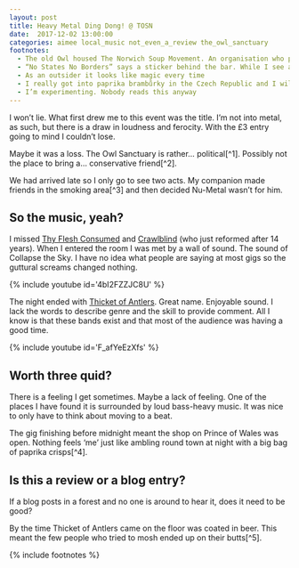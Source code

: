 ```yaml
---
layout: post
title: Heavy Metal Ding Dong! @ TOSN
date:  2017-12-02 13:00:00
categories: aimee local_music not_even_a_review the_owl_sanctuary
footnotes:
  - The old Owl housed The Norwich Soup Movement. An organisation who provide hot meals and sandwiches to those in need. Can’t get more direct action than that
  - “No States No Borders” says a sticker behind the bar. While I see a FCK NZI sign and feel comfortable as someone who sees nazis as a potential threat; I forget that other people worry they are going to get punched for voting tory
  - As an outsider it looks like magic every time
  - I really got into paprika brambůrky in the Czech Republic and I will never be cured
  - I’m experimenting. Nobody reads this anyway
---
```


I won’t lie. What first drew me to this event was the title. I’m not into metal, as such, but there is a draw in loudness and ferocity. With the £3 entry going to mind I couldn’t lose.

Maybe it was a loss. The Owl Sanctuary is rather… political[^1]. Possibly not the place to bring a… conservative friend[^2].

We had arrived late so I only go to see two acts. My companion made friends in the smoking area[^3] and then decided Nu-Metal wasn’t for him.

## So the music, yeah?

I missed [Thy Flesh Consumed](https://thyfleshconsumed.bandcamp.com) and [Crawlblind](https://www.facebook.com/crawlblind) (who just reformed after 14 years). When I entered the room I was met by a wall of sound. The sound of Collapse the Sky. I have no idea what people are saying at most gigs so the guttural screams changed nothing.

{% include youtube id='4bI2FZZJC8U' %}

The night ended with [Thicket of Antlers](https://thicketofantlers.bandcamp.com). Great name. Enjoyable sound. I lack the words to describe genre and the skill to provide comment. All I know is that these bands exist and that most of the audience was having a good time.

{% include youtube id='F_afYeEzXfs' %}

## Worth three quid?

There is a feeling I get sometimes. Maybe a lack of feeling. One of the places I have found it is surrounded by loud bass-heavy music. It was nice to only have to think about moving to a beat.

The gig finishing before midnight meant the shop on Prince of Wales was open. Nothing feels ‘me’ just like ambling round town at night with a big bag of paprika crisps[^4].

## Is this a review or a blog entry?

If a blog posts in a forest and no one is around to hear it, does it need to be good?

By the time Thicket of Antlers came on the floor was coated in beer. This meant the few people who tried to mosh ended up on their butts[^5].

{% include footnotes %}
